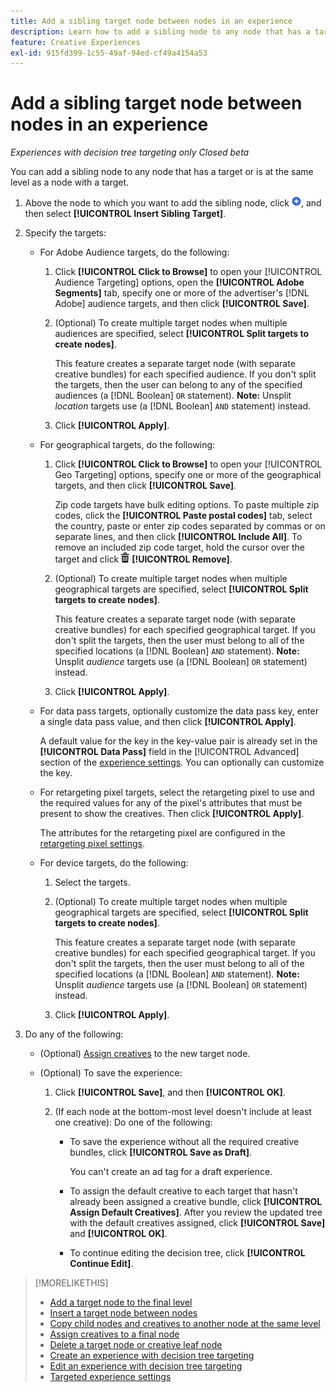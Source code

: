 ```yaml
---
title: Add a sibling target node between nodes in an experience
description: Learn how to add a sibling node to any node that has a target or is at the same level as a node with a target.
feature: Creative Experiences
exl-id: 915fd399-1c55-49af-94ed-cf49a4154a53
---
```

# Add a sibling target node between nodes in an experience

*Experiences with decision tree targeting only*
*Closed beta*

You can add a sibling node to any node that has a target or is at the same level as a node with a target.

<!-- 1. Open the decision tree:


In a new experience


In an existing experience,
 -->

1. Above the node to which you want to add the sibling node, click ![Add](/help/creative/assets/add.png "Add"), and then select **[!UICONTROL Insert Sibling Target]**.

1. Specify the targets:

   * For Adobe Audience targets, do the following:
   
     1. Click **[!UICONTROL Click to Browse]** to open your [!UICONTROL Audience Targeting] options, open the **[!UICONTROL Adobe Segments]** tab, specify one or more of the advertiser's [!DNL Adobe] audience targets, and then click **[!UICONTROL Save]**.
     
     1. (Optional) To create multiple target nodes when multiple audiences are specified, select **[!UICONTROL Split targets to create nodes]**.

        This feature creates a separate target node (with separate creative bundles) for each specified audience. If you don't split the targets, then the user can belong to any of the specified audiences (a [!DNL Boolean] `OR` statement). **Note:** Unsplit *location* targets use (a [!DNL Boolean] `AND` statement) instead.

     1. Click **[!UICONTROL Apply]**.

   * For geographical targets, do the following:
   
     1. Click **[!UICONTROL Click to Browse]** to open your [!UICONTROL Geo Targeting] options, specify one or more of the geographical targets, and then click **[!UICONTROL Save]**.

        Zip code targets have bulk editing options. To paste multiple zip codes, click the **[!UICONTROL Paste postal codes]** tab, select the country, paste or enter zip codes separated by commas or on separate lines, and then click **[!UICONTROL Include All]**. To remove an included zip code target, hold the cursor over the target and click ![Remove](/help/creative/assets/delete.png "Remove") **[!UICONTROL Remove]**.
     
     1. (Optional) To create multiple target nodes when multiple geographical targets are specified, select **[!UICONTROL Split targets to create nodes]**.

        This feature creates a separate target node (with separate creative bundles) for each specified geographical target. If you don't split the targets, then the user must belong to all of the specified locations (a [!DNL Boolean] `AND` statement). **Note:** Unsplit *audience* targets use (a [!DNL Boolean] `OR` statement) instead.

     1. Click **[!UICONTROL Apply]**.

   * For data pass targets, optionally customize the data pass key, enter a single data pass value, and then click **[!UICONTROL Apply]**.
   
     A default value for the key in the key-value pair is already set in the **[!UICONTROL Data Pass]** field in the [!UICONTROL Advanced] section of the [experience settings](experience-settings-targeting.md). You can optionally can customize the key.

   * For retargeting pixel targets, select the retargeting pixel to use and the required values for any of the pixel's attributes that must be present to show the creatives. Then click **[!UICONTROL Apply]**.
   
     The attributes for the retargeting pixel are configured in the [retargeting pixel settings](/help/creative/pixels/retargeting-pixel-manage.md).

   * For device targets, do the following:
   
     1. Select the targets.
     
     1. (Optional) To create multiple target nodes when multiple geographical targets are specified, select **[!UICONTROL Split targets to create nodes]**.

        This feature creates a separate target node (with separate creative bundles) for each specified geographical target. If you don't split the targets, then the user must belong to all of the specified locations (a [!DNL Boolean] `AND` statement). **Note:** Unsplit *audience* targets use (a [!DNL Boolean] `OR` statement) instead.

     1. Click **[!UICONTROL Apply]**.

1. Do any of the following:

   * (Optional) [Assign creatives](experience-assign-creative-bundles.md) to the new target node.

   * (Optional) To save the experience:
   
     1. Click **[!UICONTROL Save]**, and then **[!UICONTROL OK]**.
     
     1. (If each node at the bottom-most level doesn't include at least one creative): Do one of the following:
     
        * To save the experience without all the required creative bundles, click **[!UICONTROL Save as Draft]**.
     
          You can't create an ad tag for a draft experience.

        * To assign the default creative to each target that hasn't already been assigned a creative bundle, click **[!UICONTROL Assign Default Creatives]**. After you review the updated tree with the default creatives assigned, click **[!UICONTROL Save]** and **[!UICONTROL OK]**.
        
        * To continue editing the decision tree, click **[!UICONTROL Continue Edit]**.

>[!MORELIKETHIS]
>
>* [Add a target node to the final level](experience-target-node-add-final.md)
>* [Insert a target node between nodes](experience-target-node-add-inner.md)
>* [Copy child nodes and creatives to another node at the same level](experience-target-node-copy.md)
>* [Assign creatives to a final node](experience-assign-creative-bundles.md)
>* [Delete a target node or creative leaf node](/help/creative/experiences/experience-target-node-delete.md)
>* [Create an experience with decision tree targeting](experience-create-targeting.md)
>* [Edit an experience with decision tree targeting](experience-edit-targeting.md)
>* [Targeted experience settings](experience-settings-targeting.md)
